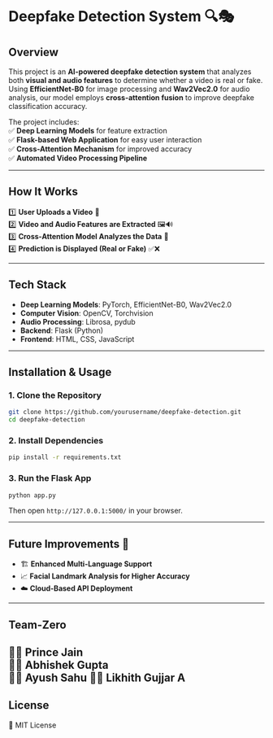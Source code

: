 # **Deepfake Detection System 🔍🎭**  

## **Overview**  
This project is an **AI-powered deepfake detection system** that analyzes both **visual and audio features** to determine whether a video is real or fake. Using **EfficientNet-B0** for image processing and **Wav2Vec2.0** for audio analysis, our model employs **cross-attention fusion** to improve deepfake classification accuracy.  

The project includes:  
✅ **Deep Learning Models** for feature extraction  
✅ **Flask-based Web Application** for easy user interaction  
✅ **Cross-Attention Mechanism** for improved accuracy  
✅ **Automated Video Processing Pipeline**  

---

## **How It Works**  
1️⃣ **User Uploads a Video** 🎥  
2️⃣ **Video and Audio Features are Extracted** 🖼️🔊  
3️⃣ **Cross-Attention Model Analyzes the Data** 🧠  
4️⃣ **Prediction is Displayed (Real or Fake)** ✅❌  

---

## **Tech Stack**  
- **Deep Learning Models**: PyTorch, EfficientNet-B0, Wav2Vec2.0  
- **Computer Vision**: OpenCV, Torchvision  
- **Audio Processing**: Librosa, pydub  
- **Backend**: Flask (Python)  
- **Frontend**: HTML, CSS, JavaScript  

---

## **Installation & Usage**  
### **1. Clone the Repository**  
```bash
git clone https://github.com/yourusername/deepfake-detection.git
cd deepfake-detection
```
### **2. Install Dependencies**  
```bash
pip install -r requirements.txt
```
### **3. Run the Flask App**  
```bash
python app.py
```
Then open `http://127.0.0.1:5000/` in your browser.  

---

## **Future Improvements 🚀**  
- 🏗️ **Enhanced Multi-Language Support**  
- 📈 **Facial Landmark Analysis for Higher Accuracy**  
- ☁️ **Cloud-Based API Deployment**  

---

## **Team-Zero**  
👨‍💻 **Prince Jain**  
👨‍💻 **Abhishek Gupta**  
👨‍💻 **Ayush Sahu**
👨‍💻 **Likhith Gujjar A**  
---

## **License**  
📜 MIT License  

